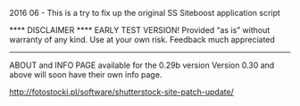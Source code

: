 2016 06 - This is a try to fix up the original SS Siteboost application script

**** DISCLAIMER ****
EARLY TEST VERSION! 
Provided “as is” without warranty of any kind. 
Use at your own risk.
Feedback much appreciated
********************

ABOUT and INFO PAGE available for the 0.29b version
Version 0.30 and above will soon have their own info page. 

http://fotostocki.pl/software/shutterstock-site-patch-update/
